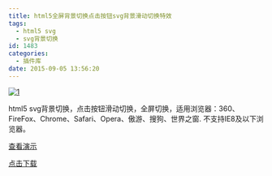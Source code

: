 ```yaml
---
title: html5全屏背景切换点击按钮svg背景滑动切换特效
tags:
  - html5 svg
  - svg背景切换
id: 1483
categories:
  - 插件库
date: 2015-09-05 13:56:20
---
```


[![1](http://www.npm8.com/wp-content/uploads/2015/09/1-650x277.png)](http://www.npm8.com/wp-content/uploads/2015/09/1.png)

html5 svg背景切换，点击按钮滑动切换，全屏切换，适用浏览器：360、FireFox、Chrome、Safari、Opera、傲游、搜狗、世界之窗. 不支持IE8及以下浏览器。

[查看演示](http://demo.grycheng.com/case/tabbgsvg/)

[点击下载](http://www.npm8.com/wp-content/uploads/2015/09/tabbgSvg.zip)
&nbsp;